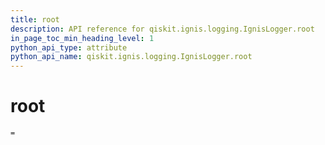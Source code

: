 ```yaml
---
title: root
description: API reference for qiskit.ignis.logging.IgnisLogger.root
in_page_toc_min_heading_level: 1
python_api_type: attribute
python_api_name: qiskit.ignis.logging.IgnisLogger.root
---
```


# root

<span id="qiskit.ignis.logging.IgnisLogger.root" />

`=`

